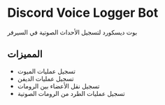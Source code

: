 # Discord Voice Logger Bot

بوت ديسكورد لتسجيل الأحداث الصوتية في السيرفر

## المميزات
- تسجيل عمليات الميوت
- تسجيل عمليات الديفن
- تسجيل نقل الأعضاء بين الرومات
- تسجيل عمليات الطرد من الرومات الصوتية 